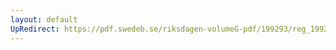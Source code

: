 ```yaml
---
layout: default
UpRedirect: https://pdf.swedeb.se/riksdagen-volumeG-pdf/199293/reg_199293/reg_199293_0171.pdf
---
```

